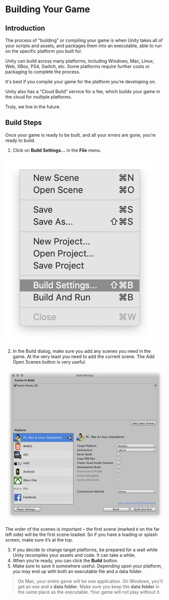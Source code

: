# Building Your Game

## Introduction

The process of “building” or compiling your game is when Unity takes all of your scripts and assets, and packages them into an executable, able to run on the specific platform you built for.

Unity can build across many platforms, including Windows, Mac, Linux, Web, XBox, PS4, Switch, etc. Some platforms require further costs or packaging to complete the process.

It's best if you compile your game for the platform you’re developing on.

Unity also has a “Cloud Build” service for a fee, which builds your game in the cloud for multiple platforms.

Truly, we live in the future.

## Build Steps
Once your game is ready to be built, and all your errors are gone, you’re ready to build.

1. Click on **Build Settings…** in the **File** menu.

![File Menu](images/build_fileMenu.png)

2. In the Build dialog, make sure you add any scenes you need in the game. At the very least you need to add the current scene. The Add Open Scenes button is very useful.

![Build Settings](images/build_buildSettings.png)

The order of the scenes is important – the first scene (marked `0` on the far left side) will be the first scene loaded. So if you have a loading or splash screen, make sure it’s at the top.

3. If you decide to change target platforms, be prepared for a wait while Unity recompiles your assets and code. It can take a while.
4. When you’re ready, you can click the **Build** button.
5. Make sure to save it somewhere useful. Depending upon your platform, you may end up with both an executable file and a data folder.

> On Mac, your entire game will be one application.
> On Windows, you'll get an exe and a **data folder**. Make sure you keep the **data folder** in the same place as the executable. Your game will not  play without it.
